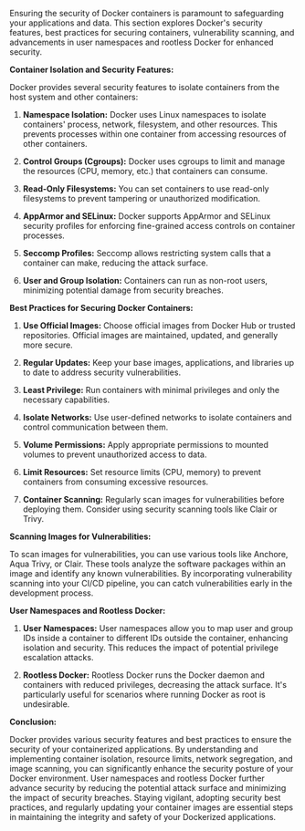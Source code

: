 Ensuring the security of Docker containers is paramount to safeguarding your applications and data. This section explores Docker's security features, best practices for securing containers, vulnerability scanning, and advancements in user namespaces and rootless Docker for enhanced security.

**Container Isolation and Security Features:**

Docker provides several security features to isolate containers from the host system and other containers:

1.  **Namespace Isolation:** Docker uses Linux namespaces to isolate containers' process, network, filesystem, and other resources. This prevents processes within one container from accessing resources of other containers.

2.  **Control Groups (Cgroups):** Docker uses cgroups to limit and manage the resources (CPU, memory, etc.) that containers can consume.

3.  **Read-Only Filesystems:** You can set containers to use read-only filesystems to prevent tampering or unauthorized modification.

4.  **AppArmor and SELinux:** Docker supports AppArmor and SELinux security profiles for enforcing fine-grained access controls on container processes.

5.  **Seccomp Profiles:** Seccomp allows restricting system calls that a container can make, reducing the attack surface.

6.  **User and Group Isolation:** Containers can run as non-root users, minimizing potential damage from security breaches.

**Best Practices for Securing Docker Containers:**

1.  **Use Official Images:** Choose official images from Docker Hub or trusted repositories. Official images are maintained, updated, and generally more secure.

2.  **Regular Updates:** Keep your base images, applications, and libraries up to date to address security vulnerabilities.

3.  **Least Privilege:** Run containers with minimal privileges and only the necessary capabilities.

4.  **Isolate Networks:** Use user-defined networks to isolate containers and control communication between them.

5.  **Volume Permissions:** Apply appropriate permissions to mounted volumes to prevent unauthorized access to data.

6.  **Limit Resources:** Set resource limits (CPU, memory) to prevent containers from consuming excessive resources.

7.  **Container Scanning:** Regularly scan images for vulnerabilities before deploying them. Consider using security scanning tools like Clair or Trivy.

**Scanning Images for Vulnerabilities:**

To scan images for vulnerabilities, you can use various tools like Anchore, Aqua Trivy, or Clair. These tools analyze the software packages within an image and identify any known vulnerabilities. By incorporating vulnerability scanning into your CI/CD pipeline, you can catch vulnerabilities early in the development process.

**User Namespaces and Rootless Docker:**

1.  **User Namespaces:** User namespaces allow you to map user and group IDs inside a container to different IDs outside the container, enhancing isolation and security. This reduces the impact of potential privilege escalation attacks.

2.  **Rootless Docker:** Rootless Docker runs the Docker daemon and containers with reduced privileges, decreasing the attack surface. It's particularly useful for scenarios where running Docker as root is undesirable.

**Conclusion:**

Docker provides various security features and best practices to ensure the security of your containerized applications. By understanding and implementing container isolation, resource limits, network segregation, and image scanning, you can significantly enhance the security posture of your Docker environment. User namespaces and rootless Docker further advance security by reducing the potential attack surface and minimizing the impact of security breaches. Staying vigilant, adopting security best practices, and regularly updating your container images are essential steps in maintaining the integrity and safety of your Dockerized applications.